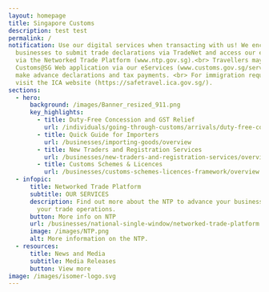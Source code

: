 ```yaml
---
layout: homepage
title: Singapore Customs
description: test test
permalink: /
notification: Use our digital services when transacting with us! We encourage
  businesses to submit trade declarations via TradeNet and access our eServices
  via the Networked Trade Platform (www.ntp.gov.sg).<br> Travellers may use the
  Customs@SG Web application via our eServices (www.customs.gov.sg/services) to
  make advance declarations and tax payments. <br> For immigration requirements,
  visit the ICA website (https://safetravel.ica.gov.sg/).
sections:
  - hero:
      background: /images/Banner_resized_911.png
      key_highlights:
        - title: Duty-Free Concession and GST Relief
          url: /individuals/going-through-customs/arrivals/duty-free-concession-and-gst-relief
        - title: Quick Guide for Importers
          url: /businesses/importing-goods/overview
        - title: New Traders and Registration Services
          url: /businesses/new-traders-and-registration-services/overview
        - title: Customs Schemes & Licences
          url: /businesses/customs-schemes-licences-framework/overview
  - infopic:
      title: Networked Trade Platform
      subtitle: OUR SERVICES
      description: Find out more about the NTP to advance your business and improve
        your trade operations.
      button: More info on NTP
      url: /businesses/national-single-window/networked-trade-platform
      image: /images/NTP.png
      alt: More information on the NTP.
  - resources:
      title: News and Media
      subtitle: Media Releases
      button: View more
image: /images/isomer-logo.svg
---
```

